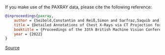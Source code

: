 If you make use of the PAXRAY data, please cite the following reference:

```bibtex
@inproceedings{paxray,
    author = {Seibold,Constantin and Reiß,Simon and Sarfraz,Saquib and Fink,Matthias A. and Mayer,Victoria and Sellner,Jan and Kim,Moon Sung and Maier-Hein, Klaus H. and Kleesiek, Jens  and Stiefelhagen,Rainer},
    title = {Detailed Annotations of Chest X-Rays via CT Projection for Report Understanding},
    booktitle = {Proceedings of the 33th British Machine Vision Conference (BMVC)},
    year = {2022}
}
```

[Source](https://constantinseibold.github.io/paxray/)
